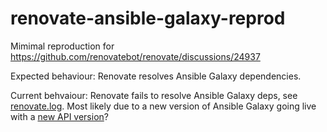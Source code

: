 # renovate-ansible-galaxy-reprod

Mimimal reproduction for https://github.com/renovatebot/renovate/discussions/24937

Expected behaviour: Renovate resolves Ansible Galaxy dependencies.

Current behvaiour: Renovate fails to resolve Ansible Galaxy deps, see [renovate.log](renovate.log). Most likely due to a new version of Ansible Galaxy going live with a [new API version](https://ansible.readthedocs.io/projects/galaxy-ng/en/latest/community/api_v3/)?
